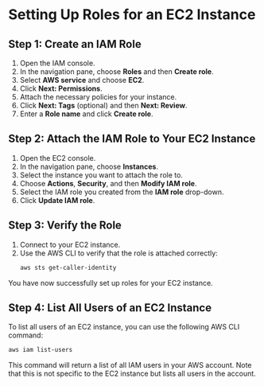 # Setting Up Roles for an EC2 Instance

## Step 1: Create an IAM Role
1. Open the IAM console.
2. In the navigation pane, choose **Roles** and then **Create role**.
3. Select **AWS service** and choose **EC2**.
4. Click **Next: Permissions**.
5. Attach the necessary policies for your instance.
6. Click **Next: Tags** (optional) and then **Next: Review**.
7. Enter a **Role name** and click **Create role**.

## Step 2: Attach the IAM Role to Your EC2 Instance
1. Open the EC2 console.
2. In the navigation pane, choose **Instances**.
3. Select the instance you want to attach the role to.
4. Choose **Actions**, **Security**, and then **Modify IAM role**.
5. Select the IAM role you created from the **IAM role** drop-down.
6. Click **Update IAM role**.

## Step 3: Verify the Role
1. Connect to your EC2 instance.
2. Use the AWS CLI to verify that the role is attached correctly:
    ```sh
    aws sts get-caller-identity
    ```

You have now successfully set up roles for your EC2 instance.

## Step 4: List All Users of an EC2 Instance

To list all users of an EC2 instance, you can use the following AWS CLI command:

```sh
aws iam list-users
```

This command will return a list of all IAM users in your AWS account. Note that this is not specific to the EC2 instance but lists all users in the account.